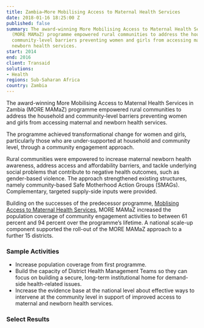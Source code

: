 ```yaml
---
title: Zambia—More Mobilising Access to Maternal Health Services
date: 2018-01-16 18:25:00 Z
published: false
summary: The award-winning More Mobilising Access to Maternal Health Services in Zambia
  (MORE MAMaZ) programme empowered rural communities to address the household and
  community-level barriers preventing women and girls from accessing maternal and
  newborn health services.
start: 2014
end: 2016
client: Transaid
solutions:
- Health
regions: Sub-Saharan Africa
country: Zambia
---
```


The award-winning More Mobilising Access to Maternal Health Services in Zambia (MORE MAMaZ) programme empowered rural communities to address the household and community-level barriers preventing women and girls from accessing maternal and newborn health services.

The programme achieved transformational change for women and girls, particularly those who are under-supported at household and community level, through a community engagement approach.

Rural communities were empowered to increase maternal newborn health awareness, address access and affordability barriers, and tackle underlying social problems that contribute to negative health outcomes, such as gender-based violence. The approach strengthened existing structures, namely community-based Safe Motherhood Action Groups (SMAGs). Complementary, targeted supply-side inputs were provided. 

Building on the successes of the predecessor programme, [Moblising Access to Maternal Health Services](https://www.dai.com/our-work/projects/zambia-moblising-access-to-maternal-health-services-mamaz), MORE MAMaZ increased the population coverage of community engagement activities to between 61 percent and 94 percent over the programme’s lifetime. A national scale-up component supported the roll-out of the MORE MAMaZ approach to a further 15 districts. 

### Sample Activities

* Increase population coverage from first programme.
* Build the capacity of District Health Management Teams so they can focus on building a secure, long-term institutional home for demand-side health-related issues. 
* Increase the evidence base at the national level about effective ways to intervene at the community level in support of improved access to maternal and newborn health services.

### Select Results

